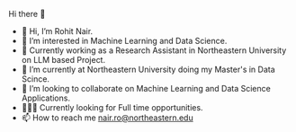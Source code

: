  Hi there 👋
- 👋 Hi, I’m Rohit Nair.
- 👀 I’m interested in Machine Learning and Data Science.
- 🔬 Currently working as a Research Assistant in Northeastern University on LLM based Project.
- 🌱 I’m currently at Northeastern University doing my Master's in Data Scince.
- 💞️ I’m looking to collaborate on Machine Learning and Data Science Applications.
- 🧑🏻‍💻 Currently looking for Full time opportunities.
- 📫 How to reach me nair.ro@northeastern.edu
<!--
**ronair212/ronair212** is a ✨ _special_ ✨ repository because its `README.md` (this file) appears on your GitHub profile.

Here are some ideas to get you started:

- 🔭 I’m currently working on ...
- 🌱 I’m currently learning ...
- 👯 I’m looking to collaborate on ...
- 🤔 I’m looking for help with ...
- 💬 Ask me about ...
- 📫 How to reach me: ...
- 😄 Pronouns: ...
- ⚡ Fun fact: ...
-->
